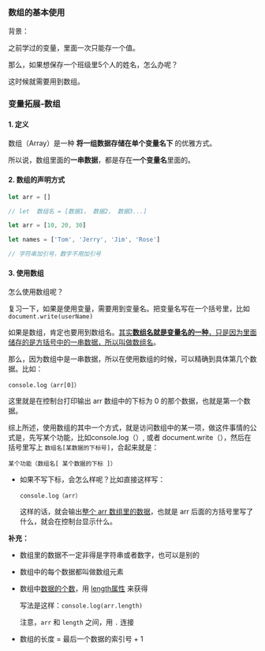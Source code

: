 ### 数组的基本使用

背景：

之前学过的变量，里面一次只能存一个值。

那么，如果想保存一个班级里5个人的姓名，怎么办呢？

这时候就需要用到数组。

### 变量拓展-数组

#### 1. 定义

数组（Array）是一种 **将一组数据存储在单个变量名下** 的优雅方式。

所以说，数组里面的**一串数据**，都是存在**一个变量名**里面的。

#### 2. 数组的声明方式

~~~javascript
let arr = []

// let  数组名 = [数据1， 数据2， 数据3...]

let arr = [10, 20, 30]

let names = ['Tom', 'Jerry', 'Jim', 'Rose']

// 字符串加引号，数字不用加引号
~~~

#### 3. 使用数组

怎么使用数组呢？

复习一下，如果是使用变量，需要用到变量名。把变量名写在一个括号里，比如 `document.write(userName)`

如果是数组，肯定也要用到数组名。<u>其实**数组名就是变量名的一种**，只是因为里面储存的是方括号中的一串数据，所以叫做数组名</u>。

那么，因为数组中是一串数据，所以在使用数组的时候，可以精确到具体第几个数据。比如：

`console.log（arr[0]）` 

这里就是在控制台打印输出  arr 数组中的下标为 0 的那个数据，也就是第一个数据。

综上所述，使用数组的其中一个方式，就是访问数组中的某一项，做这件事情的公式是，先写某个功能，比如console.log（）, 或者 document.write（），然后在括号里写上 `数组名[某数据的下标号]`，合起来就是：

`某个功能（数组名[ 某个数据的下标 ]）`

- 如果不写下标，会怎么样呢？比如直接这样写：

  `console.log（arr）`

  这样的话，就会输出<u>整个 arr 数组里的数据</u>，也就是 arr 后面的方括号里写了什么，就会在控制台显示什么。

**补充：**

- 数组里的数据不一定非得是字符串或者数字，也可以是别的

- 数组中的每个数据都叫做数组元素

- 数组中<u>数据的个数</u>，用 <u>length属性</u> 来获得

  写法是这样：`console.log(arr.length)`

  注意，`arr` 和 `length` 之间，用 `.` 连接

- 数组的长度 = 最后一个数据的索引号 + 1
